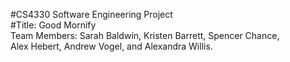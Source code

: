 #CS4330
Software Engineering Project<br>
#Title: Good Mornify<br>
Team Members: Sarah Baldwin, Kristen Barrett, Spencer Chance,<br>
Alex Hebert, Andrew Vogel, and Alexandra Willis.